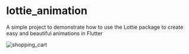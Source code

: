 # lottie_animation

A simple project to demonstrate how to use the Lottie package to create easy and beautiful animations in Flutter

![shopping_cart](https://user-images.githubusercontent.com/3049987/175785916-27a80a93-d106-4a64-84d1-3c8ddde29bd6.gif)


